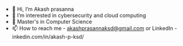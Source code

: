 - 👋 Hi, I’m Akash prasanna
- 👀 I’m interested in cybersecurity and cloud computing
- 🌱 Master's in Computer Science   
- 📫 How to reach me - akashprasannaksd@gmail.com
          or
  LinkedIn - inkedin.com/in/akash-p-ksd/
<!---
akashprasannaksd/akashprasannaksd is a ✨ special ✨ repository because its `README.md` (this file) appears on your GitHub profile.
You can click the Preview link to take a look at your changes.
--->
